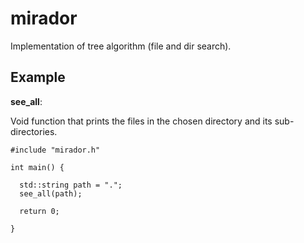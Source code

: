# mirador

Implementation of tree algorithm (file and dir search).

## Example

**see_all**:

Void function that prints the files in the chosen directory and its sub-directories.

```
#include "mirador.h"

int main() {
  
  std::string path = ".";
  see_all(path);

  return 0;

}
```


